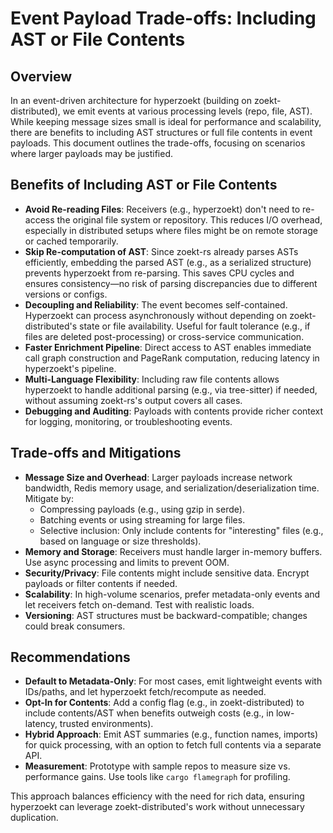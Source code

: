 # Event Payload Trade-offs: Including AST or File Contents

## Overview
In an event-driven architecture for hyperzoekt (building on zoekt-distributed), we emit events at various processing levels (repo, file, AST). While keeping message sizes small is ideal for performance and scalability, there are benefits to including AST structures or full file contents in event payloads. This document outlines the trade-offs, focusing on scenarios where larger payloads may be justified.

## Benefits of Including AST or File Contents
- **Avoid Re-reading Files**: Receivers (e.g., hyperzoekt) don't need to re-access the original file system or repository. This reduces I/O overhead, especially in distributed setups where files might be on remote storage or cached temporarily.
- **Skip Re-computation of AST**: Since zoekt-rs already parses ASTs efficiently, embedding the parsed AST (e.g., as a serialized structure) prevents hyperzoekt from re-parsing. This saves CPU cycles and ensures consistency—no risk of parsing discrepancies due to different versions or configs.
- **Decoupling and Reliability**: The event becomes self-contained. Hyperzoekt can process asynchronously without depending on zoekt-distributed's state or file availability. Useful for fault tolerance (e.g., if files are deleted post-processing) or cross-service communication.
- **Faster Enrichment Pipeline**: Direct access to AST enables immediate call graph construction and PageRank computation, reducing latency in hyperzoekt's pipeline.
- **Multi-Language Flexibility**: Including raw file contents allows hyperzoekt to handle additional parsing (e.g., via tree-sitter) if needed, without assuming zoekt-rs's output covers all cases.
- **Debugging and Auditing**: Payloads with contents provide richer context for logging, monitoring, or troubleshooting events.

## Trade-offs and Mitigations
- **Message Size and Overhead**: Larger payloads increase network bandwidth, Redis memory usage, and serialization/deserialization time. Mitigate by:
  - Compressing payloads (e.g., using gzip in serde).
  - Batching events or using streaming for large files.
  - Selective inclusion: Only include contents for "interesting" files (e.g., based on language or size thresholds).
- **Memory and Storage**: Receivers must handle larger in-memory buffers. Use async processing and limits to prevent OOM.
- **Security/Privacy**: File contents might include sensitive data. Encrypt payloads or filter contents if needed.
- **Scalability**: In high-volume scenarios, prefer metadata-only events and let receivers fetch on-demand. Test with realistic loads.
- **Versioning**: AST structures must be backward-compatible; changes could break consumers.

## Recommendations
- **Default to Metadata-Only**: For most cases, emit lightweight events with IDs/paths, and let hyperzoekt fetch/recompute as needed.
- **Opt-In for Contents**: Add a config flag (e.g., in zoekt-distributed) to include contents/AST when benefits outweigh costs (e.g., in low-latency, trusted environments).
- **Hybrid Approach**: Emit AST summaries (e.g., function names, imports) for quick processing, with an option to fetch full contents via a separate API.
- **Measurement**: Prototype with sample repos to measure size vs. performance gains. Use tools like `cargo flamegraph` for profiling.

This approach balances efficiency with the need for rich data, ensuring hyperzoekt can leverage zoekt-distributed's work without unnecessary duplication.
